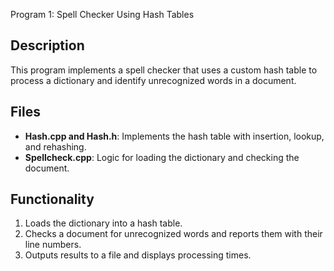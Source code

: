 Program 1: Spell Checker Using Hash Tables

## Description

This program implements a spell checker that uses a custom hash table to process a dictionary and identify unrecognized words in a document.

## Files

- **Hash.cpp and Hash.h**: Implements the hash table with insertion, lookup, and rehashing.
- **Spellcheck.cpp**: Logic for loading the dictionary and checking the document.

## Functionality

1. Loads the dictionary into a hash table.
2. Checks a document for unrecognized words and reports them with their line numbers.
3. Outputs results to a file and displays processing times.
